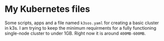 # My Kubernetes files

Some scripts, apps and a file named `k3sos.yaml` for creating a basic cluster in k3s.
I am trying to keep the minimum requirments for a fully functioning single-node cluster to under 1GB. Right now it is around `400MB-600MB`.
